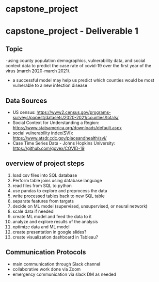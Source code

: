 
# capstone_project


# capstone_project - Deliverable 1


## Topic
-using county population demographics, vulnerability data, and social context data to predict the case rate of covid-19 over the first year of the virus (march 2020-march 2021). 
- a successful model may help us predict which counties would be most vulnerable to a new infection disease

## Data Sources
- US census: https://www2.census.gov/programs-surveys/popest/datasets/2020-2021/counties/totals/
- Social Context for Understanding a Region: https://www.statsamerica.org/downloads/default.aspx
- social vulnerability index(SVI): https://www.atsdr.cdc.gov/placeandhealth/svi/
- Case Time Series Data - Johns Hopkins University: https://github.com/govex/COVID-19



## overview of project steps
1. load csv files into SQL database
2. Perform table joins using database language
3. read files from SQL to python
4. use pandas to explore and preprocess the data
5. write processed tables back to new SQL table
6. separate features from targets
7. decide on ML model (supervised, unsupervised, or neural network)
8. scale data if needed
9. create ML model and feed the data to it
10. analyze and explore results of the analysis
11. optimize data and ML model
12. create presentation in google slides?
13. create visualization dashboard in Tableau?

## Communication Protocols
- main communication through Slack channel
- collaborative work done via Zoom 
- emergency communication via slack DM as needed

